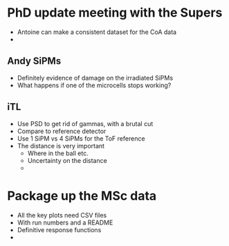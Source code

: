 # PhD update meeting with the Supers
- Antoine can make a consistent dataset for the CoA data
- 

## Andy SiPMs
- Definitely evidence of damage on the irradiated SiPMs
- What happens if one of the microcells stops working?

## iTL
- Use PSD to get rid of gammas, with a brutal cut
- Compare to reference detector
- Use 1 SiPM vs 4 SiPMs for the ToF reference
- The distance is very important
	- Where in the ball etc.
	- Uncertainty on the distance
	- 

# Package up the MSc data
- All the key plots need CSV files
- With run numbers and a README
- Definitive response functions
- 